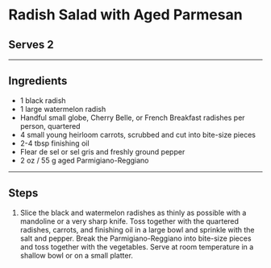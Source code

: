 # Radish Salad with Aged Parmesan

## Serves 2

---

## Ingredients

* 1 black radish
* 1 large watermelon radish
* Handful small globe, Cherry Belle, or French Breakfast radishes per person, quartered
* 4 small young heirloom carrots, scrubbed and cut into bite-size pieces
* 2-4 tbsp finishing oil
* Flear de sel or sel gris and freshly ground pepper
* 2 oz / 55 g aged Parmigiano-Reggiano

---

## Steps

1. Slice the black and watermelon radishes as thinly as possible with a mandoline or a very sharp knife. Toss together with the quartered radishes, carrots, and finishing oil in a large bowl and sprinkle with the salt and pepper. Break the Parmigiano-Reggiano into bite-size pieces and toss together with the vegetables. Serve at room temperature in a shallow bowl or on a small platter.